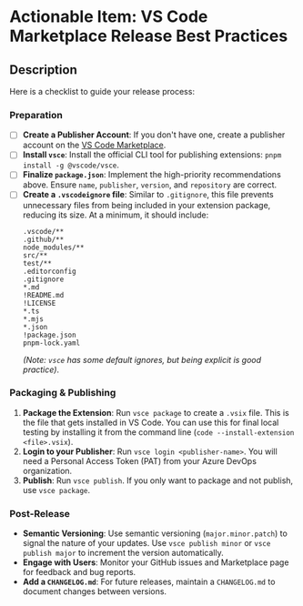 # Actionable Item: VS Code Marketplace Release Best Practices

## Description

Here is a checklist to guide your release process:

### Preparation

- [ ] **Create a Publisher Account**: If you don't have one, create a publisher account on the [VS Code Marketplace](https://marketplace.visualstudio.com/manage).
- [ ] **Install `vsce`**: Install the official CLI tool for publishing extensions: `pnpm install -g @vscode/vsce`.
- [ ] **Finalize `package.json`**: Implement the high-priority recommendations above. Ensure `name`, `publisher`, `version`, and `repository` are correct.
- [ ] **Create a `.vscodeignore` file**: Similar to `.gitignore`, this file prevents unnecessary files from being included in your extension package, reducing its size. At a minimum, it should include:
    ```
    .vscode/**
    .github/**
    node_modules/**
    src/**
    test/**
    .editorconfig
    .gitignore
    *.md
    !README.md
    !LICENSE
    *.ts
    *.mjs
    *.json
    !package.json
    pnpm-lock.yaml
    ```
    *(Note: `vsce` has some default ignores, but being explicit is good practice)*.

### Packaging & Publishing

1.  **Package the Extension**: Run `vsce package` to create a `.vsix` file. This is the file that gets installed in VS Code. You can use this for final local testing by installing it from the command line (`code --install-extension <file>.vsix`).
2.  **Login to your Publisher**: Run `vsce login <publisher-name>`. You will need a Personal Access Token (PAT) from your Azure DevOps organization.
3.  **Publish**: Run `vsce publish`. If you only want to package and not publish, use `vsce package`.

### Post-Release

*   **Semantic Versioning**: Use semantic versioning (`major.minor.patch`) to signal the nature of your updates. Use `vsce publish minor` or `vsce publish major` to increment the version automatically.
*   **Engage with Users**: Monitor your GitHub issues and Marketplace page for feedback and bug reports.
*   **Add a `CHANGELOG.md`**: For future releases, maintain a `CHANGELOG.md` to document changes between versions.